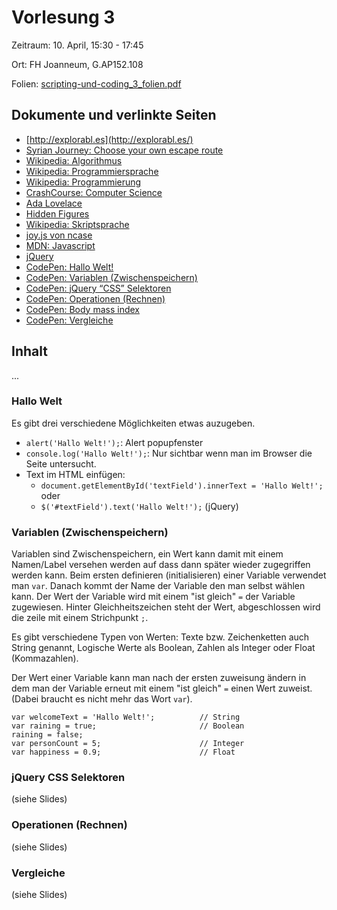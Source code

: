 Vorlesung 3
===========

Zeitraum: 10. April,	15:30 - 17:45

Ort: FH Joanneum, G.AP152.108

Folien: [scripting-und-coding_3_folien.pdf](scripting-und-coding_3_folien.pdf)


Dokumente und verlinkte Seiten
------------------------------

 - [http://explorabl.es](http://explorabl.es/)
 - [Syrian Journey: Choose your own escape route](http://www.bbc.com/news/world-middle-east-32057601)
 - [Wikipedia: Algorithmus](https://de.wikipedia.org/wiki/Algorithmus)
 - [Wikipedia: Programmiersprache](https://de.wikipedia.org/wiki/Programmiersprache)
 - [Wikipedia: Programmierung](https://de.wikipedia.org/wiki/Programmierung)
 - [CrashCourse: Computer Science](https://www.youtube.com/playlist?list=PL8dPuuaLjXtNlUrzyH5r6jN9ulIgZBpdo)
 - [Ada Lovelace](https://de.wikipedia.org/wiki/Ada_Lovelace)
 - [Hidden Figures](https://www.rottentomatoes.com/m/hidden_figures/)
 - [Wikipedia: Skriptsprache](https://de.wikipedia.org/wiki/Skriptsprache)
 - [joy.js von ncase](http://ncase.me/joy/demo/turtle/?drawing=blank)
 - [MDN: Javascript](https://developer.mozilla.org/bm/docs/Web/JavaScript)
 - [jQuery](https://jquery.com/)
 - [CodePen: Hallo Welt!](https://codepen.io/PeterTheOne/pen/eMxvMw?editors=1010)
 - [CodePen: Variablen (Zwischenspeichern)](https://codepen.io/PeterTheOne/pen/VXgpqb?editors=1010)
 - [CodePen: jQuery “CSS” Selektoren](https://codepen.io/PeterTheOne/pen/wmNdaQ?editors=1010)
 - [CodePen: Operationen (Rechnen)](https://codepen.io/PeterTheOne/pen/yKZPXo?editors=1010#0)
 - [CodePen: Body mass index](https://codepen.io/PeterTheOne/pen/JLxMrd?editors=1010#0)
 - [CodePen: Vergleiche](https://codepen.io/PeterTheOne/pen/MVLrqd?editors=1010)
 

Inhalt
------

...


### Hallo Welt

Es gibt drei verschiedene Möglichkeiten etwas auzugeben.

 - `alert('Hallo Welt!');`: Alert popupfenster
 - `console.log('Hallo Welt!');`: Nur sichtbar wenn man im Browser die Seite untersucht.
 - Text im HTML einfügen:
   - `document.getElementById('textField').innerText = 'Hallo Welt!';` oder
   - `$('#textField').text('Hallo Welt!');` (jQuery)


### Variablen (Zwischenspeichern)
    
Variablen sind Zwischenspeichern, ein Wert kann damit mit einem Namen/Label versehen werden auf dass dann später wieder zugegriffen werden kann. Beim ersten definieren (initialisieren) einer Variable verwendet man `var`. Danach kommt der Name der Variable den man selbst wählen kann. Der Wert der Variable wird mit einem "ist gleich" `=` der Variable zugewiesen. Hinter Gleichheitszeichen steht der Wert, abgeschlossen wird die zeile mit einem Strichpunkt `;`.

Es gibt verschiedene Typen von Werten: Texte bzw. Zeichenketten auch String genannt, Logische Werte als Boolean, Zahlen als Integer oder Float (Kommazahlen).

Der Wert einer Variable kann man nach der ersten zuweisung ändern in dem man der Variable erneut mit einem "ist gleich" `=` einen Wert zuweist. (Dabei braucht es nicht mehr das Wort `var`).

```
var welcomeText = 'Hallo Welt!';          // String
var raining = true;                       // Boolean
raining = false;
var personCount = 5;                      // Integer
var happiness = 0.9;                      // Float
```

### jQuery CSS Selektoren

(siehe Slides)

### Operationen (Rechnen)

(siehe Slides)
    
### Vergleiche

(siehe Slides)
